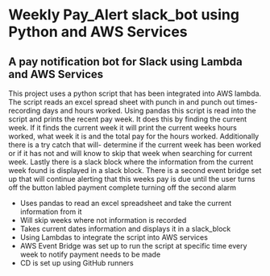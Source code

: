 # Weekly Pay_Alert slack_bot using Python and AWS Services


## A pay notification bot for Slack using Lambda and AWS Services

This project uses a python script that has been integrated into AWS lambda. The script reads an excel spread sheet with punch in and punch out times-
recording days and hours worked. Using pandas this script is read into the script and prints the recent pay week. It does this by finding the current week. 
If it finds the current week it will print the current weeks hours worked, what week it is and the total pay for the hours worked. Additionally there is a try catch that will- determine if the current week has been worked or if it has not and will know to skip that week when searching for current week. Lastly there is a slack block where the information from the current week found is displayed in a slack block. There is a second event bridge set up that will continue alerting that this weeks pay is due until the user turns off the button labled payment complete turning off the second alarm

* Uses pandas to read an excel spreadsheet and take the current information from it
* Will skip weeks where not information is recorded
* Takes current dates information and displays it in a slack_block
* Using Lambdas to integrate the script into AWS services
* AWS Event Bridge was set up to run the script at specific time every week to notify payment needs to be made
* CD is set up using GitHub runners


